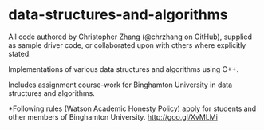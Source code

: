 data-structures-and-algorithms
==============================

All code authored by Christopher Zhang (@chrzhang on GitHub), supplied as sample driver code, or collaborated upon with others where explicitly stated.

Implementations of various data structures and algorithms using C++. 

Includes assignment course-work for Binghamton University in data structures and algorithms.

*Following rules (Watson Academic Honesty Policy) apply for students and other members of Binghamton University.
http://goo.gl/XvMLMi
